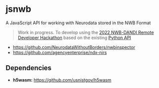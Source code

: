 # jsnwb
A JavaScript API for working with Neurodata stored in the NWB Format


> Work in progress. To develop using the [2022 NWB-DANDI Remote Developer Hackathon](https://neurodatawithoutborders.github.io/nwb_hackathons/HCK12_2022_Remote/) based on the existing [Python API](https://github.com/NeurodataWithoutBorders/pynwb) 

- https://github.com/NeurodataWithoutBorders/nwbinspector
- https://github.com/agencyenterprise/ndx-nirs

## Dependencies
- **h5wasm:** https://github.com/usnistgov/h5wasm